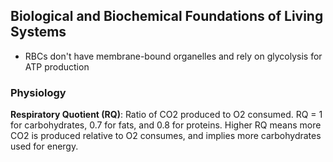 ## Biological and Biochemical Foundations of Living Systems

- RBCs don't have membrane-bound organelles and rely on glycolysis for ATP production

### Physiology

**Respiratory Quotient (RQ)**: Ratio of CO2 produced to O2 consumed. RQ = 1 for carbohydrates, 0.7 for fats, and 0.8 for proteins. Higher RQ means more CO2 is produced relative to O2 consumes, and implies more carbohydrates used for energy.